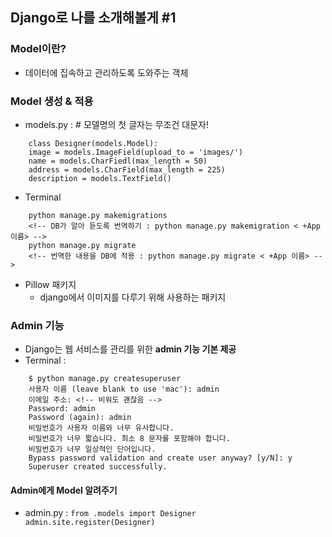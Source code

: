 ## Django로 나를 소개해볼게 #1

### Model이란?
   - 데이터에 집속하고 관리하도록 도와주는 객체

### Model 생성 & 적용
   - models.py : # 모델명의 첫 글자는 무조건 대문자!
```
    class Designer(models.Model):
    image = models.ImageField(upload_to = 'images/')
    name = models.CharFiedl(max_length = 50)
    address = models.CharField(max_length = 225)
    description = models.TextField()
```
   - Terminal
```
    python manage.py makemigrations
    <!-- DB가 알아 듣도록 번역하기 : python manage.py makemigration < +App 이름> -->
    python manage.py migrate
    <!-- 번역한 내용을 DB에 적용 : python manage.py migrate < +App 이름> -->
```

   - Pillow 패키지
        - django에서 이미지를 다루기 위해 사용하는 패키지

### Admin 기능
   - Django는 웹 서비스를 관리를 위한 **admin 기능 기본 제공**
   - Terminal :
```
    $ python manage.py createsuperuser
    사용자 이름 (leave blank to use 'mac'): admin
    이메일 주소: <!-- 비워도 괜찮음 -->
    Password: admin
    Password (again): admin
    비밀번호가 사용자 이름와 너무 유사합니다.
    비밀번호가 너무 짧습니다. 최소 8 문자를 포함해야 합니다.
    비밀번호가 너무 일상적인 단어입니다.
    Bypass password validation and create user anyway? [y/N]: y
    Superuser created successfully.
```
#### Admin에게 Model 알려주기
   - admin.py :
    ```
    from .models import Designer
    admin.site.register(Designer)
    ```
